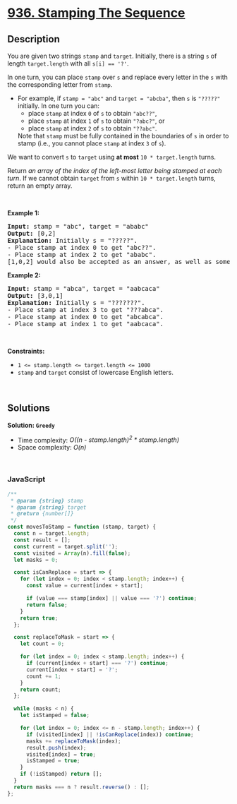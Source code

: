# [936. Stamping The Sequence](https://leetcode.com/problems/stamping-the-sequence)

## Description

<div class="elfjS" data-track-load="description_content"><p>You are given two strings <code>stamp</code> and <code>target</code>. Initially, there is a string <code>s</code> of length <code>target.length</code> with all <code>s[i] == '?'</code>.</p>

<p>In one turn, you can place <code>stamp</code> over <code>s</code> and replace every letter in the <code>s</code> with the corresponding letter from <code>stamp</code>.</p>

<ul>
	<li>For example, if <code>stamp = "abc"</code> and <code>target = "abcba"</code>, then <code>s</code> is <code>"?????"</code> initially. In one turn you can:
	<ul>
		<li>place <code>stamp</code> at index <code>0</code> of <code>s</code> to obtain <code>"abc??"</code>,</li>
		<li>place <code>stamp</code> at index <code>1</code> of <code>s</code> to obtain <code>"?abc?"</code>, or</li>
		<li>place <code>stamp</code> at index <code>2</code> of <code>s</code> to obtain <code>"??abc"</code>.</li>
	</ul>
	Note that <code>stamp</code> must be fully contained in the boundaries of <code>s</code> in order to stamp (i.e., you cannot place <code>stamp</code> at index <code>3</code> of <code>s</code>).</li>
</ul>

<p>We want to convert <code>s</code> to <code>target</code> using <strong>at most</strong> <code>10 * target.length</code> turns.</p>

<p>Return <em>an array of the index of the left-most letter being stamped at each turn</em>. If we cannot obtain <code>target</code> from <code>s</code> within <code>10 * target.length</code> turns, return an empty array.</p>

<p>&nbsp;</p>
<p><strong class="example">Example 1:</strong></p>

<pre><strong>Input:</strong> stamp = "abc", target = "ababc"
<strong>Output:</strong> [0,2]
<strong>Explanation:</strong> Initially s = "?????".
- Place stamp at index 0 to get "abc??".
- Place stamp at index 2 to get "ababc".
[1,0,2] would also be accepted as an answer, as well as some other answers.
</pre>

<p><strong class="example">Example 2:</strong></p>

<pre><strong>Input:</strong> stamp = "abca", target = "aabcaca"
<strong>Output:</strong> [3,0,1]
<strong>Explanation:</strong> Initially s = "???????".
- Place stamp at index 3 to get "???abca".
- Place stamp at index 0 to get "abcabca".
- Place stamp at index 1 to get "aabcaca".
</pre>

<p>&nbsp;</p>
<p><strong>Constraints:</strong></p>

<ul>
	<li><code>1 &lt;= stamp.length &lt;= target.length &lt;= 1000</code></li>
	<li><code>stamp</code> and <code>target</code> consist of lowercase English letters.</li>
</ul>
</div>

<p>&nbsp;</p>

## Solutions

**Solution: `Greedy`**

- Time complexity: <em>O((n - stamp.length)<sup>2</sup> \* stamp.length)</em>
- Space complexity: <em>O(n)</em>

<p>&nbsp;</p>

### **JavaScript**

```js
/**
 * @param {string} stamp
 * @param {string} target
 * @return {number[]}
 */
const movesToStamp = function (stamp, target) {
  const n = target.length;
  const result = [];
  const current = target.split('');
  const visited = Array(n).fill(false);
  let masks = 0;

  const isCanReplace = start => {
    for (let index = 0; index < stamp.length; index++) {
      const value = current[index + start];

      if (value === stamp[index] || value === '?') continue;
      return false;
    }
    return true;
  };

  const replaceToMask = start => {
    let count = 0;

    for (let index = 0; index < stamp.length; index++) {
      if (current[index + start] === '?') continue;
      current[index + start] = '?';
      count += 1;
    }
    return count;
  };

  while (masks < n) {
    let isStamped = false;

    for (let index = 0; index <= n - stamp.length; index++) {
      if (visited[index] || !isCanReplace(index)) continue;
      masks += replaceToMask(index);
      result.push(index);
      visited[index] = true;
      isStamped = true;
    }
    if (!isStamped) return [];
  }
  return masks === n ? result.reverse() : [];
};
```
